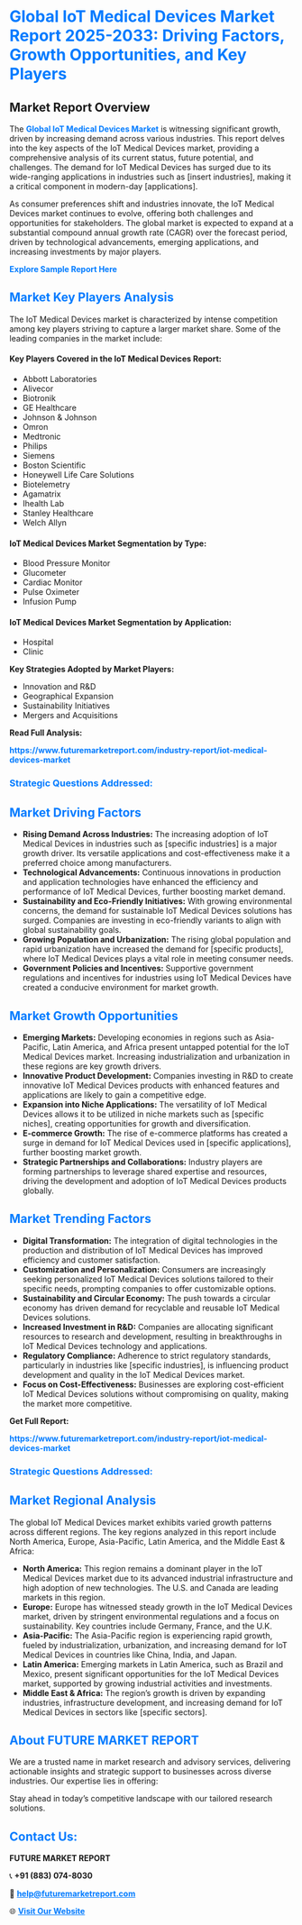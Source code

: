 <h1 style="color: #007BFF;">Global IoT Medical Devices Market Report 2025-2033: Driving Factors, Growth Opportunities, and Key Players</h1>

<section id="overview">
<h2>Market Report Overview</h2>
<p>The <a href="https://www.futuremarketreport.com/industry-report/iot-medical-devices-market" style="color: #007BFF; text-decoration: none;"><strong>Global IoT Medical Devices Market</strong></a> is witnessing significant growth, driven by increasing demand across various industries. This report delves into the key aspects of the IoT Medical Devices market, providing a comprehensive analysis of its current status, future potential, and challenges. The demand for IoT Medical Devices has surged due to its wide-ranging applications in industries such as [insert industries], making it a critical component in modern-day [applications].</p>
<p>As consumer preferences shift and industries innovate, the IoT Medical Devices market continues to evolve, offering both challenges and opportunities for stakeholders. The global market is expected to expand at a substantial compound annual growth rate (CAGR) over the forecast period, driven by technological advancements, emerging applications, and increasing investments by major players.</p>
</section>

<section id="overview">
<p><a href="https://www.futuremarketreport.com/request-sample/reportId=84938" style="color: #007BFF; text-decoration: none;"><strong>Explore Sample Report Here</strong></a></p>
</section>

<section id="key-players">
<h2 style="color: #007BFF;">Market Key Players Analysis</h2>
<p>The IoT Medical Devices market is characterized by intense competition among key players striving to capture a larger market share. Some of the leading companies in the market include:</p>
<h4>Key Players Covered in the IoT Medical Devices Report:</h4>
<ul><li>Abbott Laboratories</li><li>Alivecor</li><li>Biotronik</li><li>GE Healthcare</li><li>Johnson &amp; Johnson</li><li>Omron</li><li>Medtronic</li><li>Philips</li><li>Siemens</li><li>Boston Scientific</li><li>Honeywell Life Care Solutions</li><li>Biotelemetry</li><li>Agamatrix</li><li>Ihealth Lab</li><li>Stanley Healthcare</li><li>Welch Allyn</li></ul>
<h4>IoT Medical Devices Market Segmentation by Type:</h4>
<ul><li>Blood Pressure Monitor</li><li>Glucometer</li><li>Cardiac Monitor</li><li>Pulse Oximeter</li><li>Infusion Pump</li></ul>

<h4>IoT Medical Devices Market Segmentation by Application:</h4>
<ul><li>Hospital</li><li>Clinic</li></ul>
<p><strong>Key Strategies Adopted by Market Players:</strong></p>
<ul>
<li>Innovation and R&D</li>
<li>Geographical Expansion</li>
<li>Sustainability Initiatives</li>
<li>Mergers and Acquisitions</li>
</ul>
</section>

<section>
<p><strong>Read Full Analysis: </strong></p><a href="https://www.futuremarketreport.com/industry-report/iot-medical-devices-market" style="color: #007BFF; text-decoration: none;"><strong>https://www.futuremarketreport.com/industry-report/iot-medical-devices-market</strong></a>
<h3 style="color: #007BFF;">Strategic Questions Addressed:</h3>
</section>

<section id="driving-factors">
<h2 style="color: #007BFF;">Market Driving Factors</h2>
<ul>
<li><strong>Rising Demand Across Industries:</strong> The increasing adoption of IoT Medical Devices in industries such as [specific industries] is a major growth driver. Its versatile applications and cost-effectiveness make it a preferred choice among manufacturers.</li>
<li><strong>Technological Advancements:</strong> Continuous innovations in production and application technologies have enhanced the efficiency and performance of IoT Medical Devices, further boosting market demand.</li>
<li><strong>Sustainability and Eco-Friendly Initiatives:</strong> With growing environmental concerns, the demand for sustainable IoT Medical Devices solutions has surged. Companies are investing in eco-friendly variants to align with global sustainability goals.</li>
<li><strong>Growing Population and Urbanization:</strong> The rising global population and rapid urbanization have increased the demand for [specific products], where IoT Medical Devices plays a vital role in meeting consumer needs.</li>
<li><strong>Government Policies and Incentives:</strong> Supportive government regulations and incentives for industries using IoT Medical Devices have created a conducive environment for market growth.</li>
</ul>
</section>

<section id="growth-opportunities">
<h2 style="color: #007BFF;">Market Growth Opportunities</h2>
<ul>
<li><strong>Emerging Markets:</strong> Developing economies in regions such as Asia-Pacific, Latin America, and Africa present untapped potential for the IoT Medical Devices market. Increasing industrialization and urbanization in these regions are key growth drivers.</li>
<li><strong>Innovative Product Development:</strong> Companies investing in R&D to create innovative IoT Medical Devices products with enhanced features and applications are likely to gain a competitive edge.</li>
<li><strong>Expansion into Niche Applications:</strong> The versatility of IoT Medical Devices allows it to be utilized in niche markets such as [specific niches], creating opportunities for growth and diversification.</li>
<li><strong>E-commerce Growth:</strong> The rise of e-commerce platforms has created a surge in demand for IoT Medical Devices used in [specific applications], further boosting market growth.</li>
<li><strong>Strategic Partnerships and Collaborations:</strong> Industry players are forming partnerships to leverage shared expertise and resources, driving the development and adoption of IoT Medical Devices products globally.</li>
</ul>
</section>

<section id="trending-factors">
<h2 style="color: #007BFF;">Market Trending Factors</h2>
<ul>
<li><strong>Digital Transformation:</strong> The integration of digital technologies in the production and distribution of IoT Medical Devices has improved efficiency and customer satisfaction.</li>
<li><strong>Customization and Personalization:</strong> Consumers are increasingly seeking personalized IoT Medical Devices solutions tailored to their specific needs, prompting companies to offer customizable options.</li>
<li><strong>Sustainability and Circular Economy:</strong> The push towards a circular economy has driven demand for recyclable and reusable IoT Medical Devices solutions.</li>
<li><strong>Increased Investment in R&D:</strong> Companies are allocating significant resources to research and development, resulting in breakthroughs in IoT Medical Devices technology and applications.</li>
<li><strong>Regulatory Compliance:</strong> Adherence to strict regulatory standards, particularly in industries like [specific industries], is influencing product development and quality in the IoT Medical Devices market.</li>
<li><strong>Focus on Cost-Effectiveness:</strong> Businesses are exploring cost-efficient IoT Medical Devices solutions without compromising on quality, making the market more competitive.</li>
</ul>
</section>

<section>
<p><strong>Get Full Report: </strong></p><a href="https://www.futuremarketreport.com/industry-report/iot-medical-devices-market" style="color: #007BFF; text-decoration: none;"><strong>https://www.futuremarketreport.com/industry-report/iot-medical-devices-market</strong></a>
<h3 style="color: #007BFF;">Strategic Questions Addressed:</h3>
</section>


<section id="regional-analysis">
<h2 style="color: #007BFF;">Market Regional Analysis</h2>
<p>The global IoT Medical Devices market exhibits varied growth patterns across different regions. The key regions analyzed in this report include North America, Europe, Asia-Pacific, Latin America, and the Middle East & Africa:</p>
<ul>
<li><strong>North America:</strong> This region remains a dominant player in the IoT Medical Devices market due to its advanced industrial infrastructure and high adoption of new technologies. The U.S. and Canada are leading markets in this region.</li>
<li><strong>Europe:</strong> Europe has witnessed steady growth in the IoT Medical Devices market, driven by stringent environmental regulations and a focus on sustainability. Key countries include Germany, France, and the U.K.</li>
<li><strong>Asia-Pacific:</strong> The Asia-Pacific region is experiencing rapid growth, fueled by industrialization, urbanization, and increasing demand for IoT Medical Devices in countries like China, India, and Japan.</li>
<li><strong>Latin America:</strong> Emerging markets in Latin America, such as Brazil and Mexico, present significant opportunities for the IoT Medical Devices market, supported by growing industrial activities and investments.</li>
<li><strong>Middle East & Africa:</strong> The region’s growth is driven by expanding industries, infrastructure development, and increasing demand for IoT Medical Devices in sectors like [specific sectors].</li>
</ul>
</section>

<footer>
<h2 style="color: #007BFF;">About FUTURE MARKET REPORT</h2>
<p>We are a trusted name in market research and advisory services, delivering actionable insights and strategic support to businesses across diverse industries. Our expertise lies in offering:</p>

<p>Stay ahead in today’s competitive landscape with our tailored research solutions.</p>

<h2 style="color: #007BFF;">Contact Us:</h2>
<p><strong>FUTURE MARKET REPORT</strong></p>
<p>📞 <strong>+91 (883) 074-8030</strong></p>
<p>📧 <strong><a href="mailto:help@futuremarketreport.com" style="color: #007BFF;">help@futuremarketreport.com</a></strong></p>
<p>🌐 <strong><a href="https://www.futuremarketreport.com/" style="color: #007BFF;">Visit Our Website</a></strong></p>
</footer>